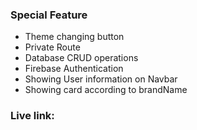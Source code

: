### Special Feature
- Theme changing button
- Private Route
- Database CRUD operations
- Firebase Authentication
- Showing User information on Navbar
- Showing card according to brandName

### Live link:




